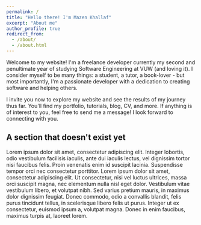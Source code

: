 ```yaml
---
permalink: /
title: "Hello there! I'm Mazen Khallaf"
excerpt: "About me"
author_profile: true
redirect_from: 
  - /about/
  - /about.html
---
```


Welcome to my website! I'm a freelance developer currently my second and penultimate year of  studying Software Engineering at VUW (and loving it). I consider myself to be many things: a student, a tutor, a book-lover - but most importantly, I'm a passionate developer with a dedication to creating software and helping others.

I invite you now to explore my website and see the results of my journey thus far. You'll find my portfolio, tutorials, blog, CV, and more. If anything is of interest to you, feel free to send me a message! I look forward to connecting with you.


A section that doesn't exist yet
------
Lorem ipsum dolor sit amet, consectetur adipiscing elit. Integer lobortis, odio vestibulum facilisis iaculis, ante dui iaculis lectus, vel dignissim tortor nisi faucibus felis. Proin venenatis enim id suscipit lacinia. Suspendisse tempor orci nec consectetur porttitor. Lorem ipsum dolor sit amet, consectetur adipiscing elit. Ut consectetur, nisi vel luctus ultrices, massa orci suscipit magna, nec elementum nulla nisl eget dolor. Vestibulum vitae vestibulum libero, et volutpat nibh. Sed varius pretium mauris, in maximus dolor dignissim feugiat. Donec commodo, odio a convallis blandit, felis purus tincidunt tellus, in scelerisque libero felis ut purus. Integer ut ex consectetur, euismod ipsum a, volutpat magna. Donec in enim faucibus, maximus turpis at, laoreet lorem.
